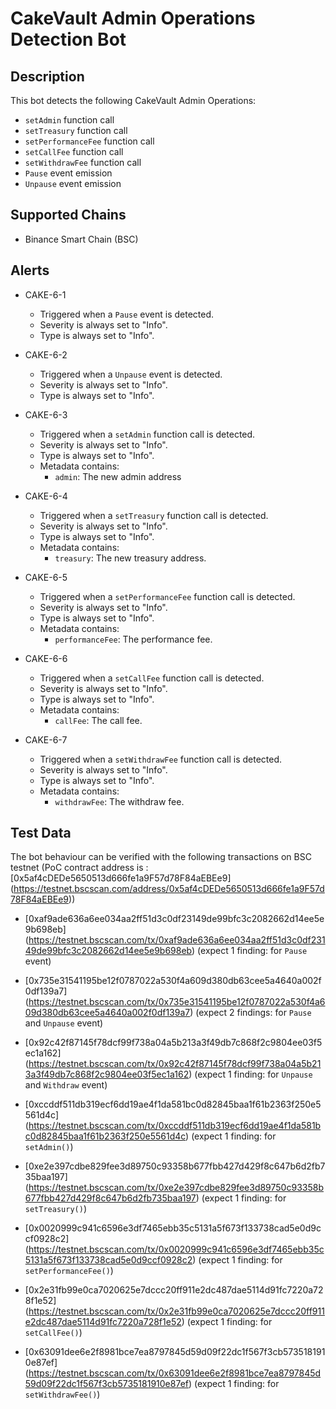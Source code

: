 # CakeVault Admin Operations Detection Bot

## Description

This bot detects the following CakeVault Admin Operations:
- `setAdmin` function call
- `setTreasury` function call
- `setPerformanceFee` function call
- `setCallFee` function call
- `setWithdrawFee` function call
- `Pause` event emission
- `Unpause` event emission

## Supported Chains

- Binance Smart Chain (BSC)

## Alerts

- CAKE-6-1
  - Triggered when a `Pause` event is detected.
  - Severity is always set to "Info".
  - Type is always set to "Info".

- CAKE-6-2
  - Triggered when a `Unpause` event is detected.
  - Severity is always set to "Info".
  - Type is always set to "Info".
  
- CAKE-6-3
  - Triggered when a `setAdmin` function call is detected.
  - Severity is always set to "Info".
  - Type is always set to "Info".
  - Metadata contains:
    - `admin`: The new admin address
 
- CAKE-6-4
  - Triggered when a `setTreasury` function call is detected.
  - Severity is always set to "Info".
  - Type is always set to "Info".
  - Metadata contains: 
    - `treasury`: The new treasury address.

- CAKE-6-5
  - Triggered when a `setPerformanceFee` function call is detected.
  - Severity is always set to "Info".
  - Type is always set to "Info".
  - Metadata contains: 
    - `performanceFee`: The performance fee.

- CAKE-6-6
  - Triggered when a `setCallFee` function call is detected.
  - Severity is always set to "Info".
  - Type is always set to "Info".
  - Metadata contains: 
    - `callFee`: The call fee.

- CAKE-6-7
  - Triggered when a `setWithdrawFee` function call is detected.
  - Severity is always set to "Info".
  - Type is always set to "Info".
  - Metadata contains: 
    - `withdrawFee`: The withdraw fee.
  
## Test Data

The bot behaviour can be verified with the following transactions on BSC testnet (PoC contract address is 
: [0x5af4cDEDe5650513d666fe1a9F57d78F84aEBEe9]
(https://testnet.bscscan.com/address/0x5af4cDEDe5650513d666fe1a9F57d78F84aEBEe9))

  - [0xaf9ade636a6ee034aa2ff51d3c0df23149de99bfc3c2082662d14ee5e9b698eb]
(https://testnet.bscscan.com/tx/0xaf9ade636a6ee034aa2ff51d3c0df23149de99bfc3c2082662d14ee5e9b698eb)
(expect 1 finding: for `Pause` event) 

  - [0x735e31541195be12f0787022a530f4a609d380db63cee5a4640a002f0df139a7]
(https://testnet.bscscan.com/tx/0x735e31541195be12f0787022a530f4a609d380db63cee5a4640a002f0df139a7)
(expect 2 findings: for `Pause` and `Unpause` event)

  - [0x92c42f87145f78dcf99f738a04a5b213a3f49db7c868f2c9804ee03f5ec1a162]
(https://testnet.bscscan.com/tx/0x92c42f87145f78dcf99f738a04a5b213a3f49db7c868f2c9804ee03f5ec1a162)
(expect 1 finding: for `Unpause` and `Withdraw` event)

  - [0xccddf511db319ecf6dd19ae4f1da581bc0d82845baa1f61b2363f250e5561d4c]
(https://testnet.bscscan.com/tx/0xccddf511db319ecf6dd19ae4f1da581bc0d82845baa1f61b2363f250e5561d4c)
(expect 1 finding: for `setAdmin()`)

  - [0xe2e397cdbe829fee3d89750c93358b677fbb427d429f8c647b6d2fb735baa197]
(https://testnet.bscscan.com/tx/0xe2e397cdbe829fee3d89750c93358b677fbb427d429f8c647b6d2fb735baa197)
(expect 1 finding: for `setTreasury()`)

  - [0x0020999c941c6596e3df7465ebb35c5131a5f673f133738cad5e0d9ccf0928c2]
(https://testnet.bscscan.com/tx/0x0020999c941c6596e3df7465ebb35c5131a5f673f133738cad5e0d9ccf0928c2)
(expect 1 finding: for `setPerformanceFee()`)

  - [0x2e31fb99e0ca7020625e7dccc20ff911e2dc487dae5114d91fc7220a728f1e52]
(https://testnet.bscscan.com/tx/0x2e31fb99e0ca7020625e7dccc20ff911e2dc487dae5114d91fc7220a728f1e52)
(expect 1 finding: for `setCallFee()`)

  - [0x63091dee6e2f8981bce7ea8797845d59d09f22dc1f567f3cb5735181910e87ef]
(https://testnet.bscscan.com/tx/0x63091dee6e2f8981bce7ea8797845d59d09f22dc1f567f3cb5735181910e87ef)
(expect 1 finding: for `setWithdrawFee()`)
